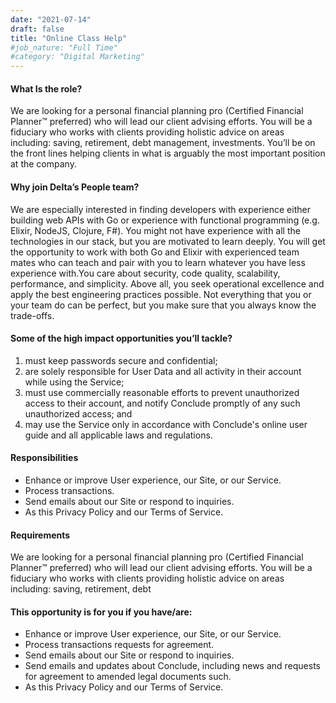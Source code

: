```yaml
---
date: "2021-07-14"
draft: false
title: "Online Class Help"
#job_nature: "Full Time"
#category: "Digital Marketing"
---
```


#### What Is the role?
We are looking for a personal financial planning pro (Certified Financial Planner™ preferred) who will lead our client advising efforts. You will be a fiduciary who works with clients providing holistic advice on areas including: saving, retirement, debt management, investments. You’ll be on the front lines helping clients in what is arguably the most important position at the company.

#### Why join Delta’s People team? 
We are especially interested in finding developers with experience either building web APIs with Go or experience with functional programming (e.g. Elixir, NodeJS, Clojure, F#). You might not have experience with all the technologies in our stack, but you are motivated to learn deeply. You will get the opportunity to work with both Go and Elixir with experienced team mates who can teach and pair with you to learn whatever you have less experience with.You care about security, code quality, scalability, performance, and simplicity. Above all, you seek operational excellence and apply the best engineering practices possible. Not everything that you or your team do can be perfect, but you make sure that you always know the trade-offs.

#### Some of the high impact opportunities you’ll tackle? 
1. must keep passwords secure and confidential;
2. are solely responsible for User Data and all activity in their account while using the Service;
3. must use commercially reasonable efforts to prevent unauthorized access to their account, and notify Conclude promptly of any such unauthorized access; and
4. may use the Service only in accordance with Conclude's online user guide and all applicable laws and regulations.

#### Responsibilities
* Enhance or improve User experience, our Site, or our Service.
* Process transactions.
* Send emails about our Site or respond to inquiries.
* As this Privacy Policy and our Terms of Service.

#### Requirements
We are looking for a personal financial planning pro (Certified Financial Planner™ preferred) who will lead our client advising efforts. You will be a fiduciary who works with clients providing holistic advice on areas including: saving, retirement, debt

#### This opportunity is for you if you have/are:
* Enhance or improve User experience, our Site, or our Service.
* Process transactions requests for agreement.
* Send emails about our Site or respond to inquiries.
* Send emails and updates about Conclude, including news and requests for agreement to amended legal documents such.
* As this Privacy Policy and our Terms of Service.